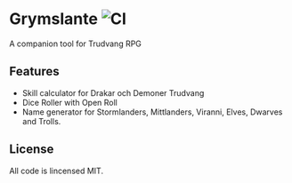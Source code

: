 # Grymslante ![CI](https://github.com/syradar/grymslante/workflows/CI/badge.svg)

A companion tool for Trudvang RPG

## Features

- Skill calculator for Drakar och Demoner Trudvang
- Dice Roller with Open Roll
- Name generator for Stormlanders, Mittlanders, Viranni, Elves, Dwarves and Trolls.


## License

All code is lincensed MIT.
